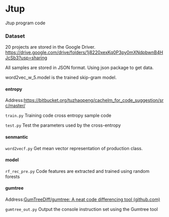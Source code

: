# Jtup
Jtup program code
### Dataset
20 projects are stored in the Google Driver.
https://drive.google.com/drive/folders/1j8220xexKq0P3py0mXNdpbwnB4HJcSb3?usp=sharing

All samples are stored in JSON format. Using json package to get data.

word2vec_w_5.model is the trained skip-gram model.

#### entropy

Address:https://bitbucket.org/tuzhaopeng/cachelm_for_code_suggestion/src/master/ 

`train.py`  Training code cross entropy sample code

`test.py`    Test the parameters used by the cross-entropy

#### senmantic

`word2vecf.py` Get mean vector representation of production class.

#### model

`rf_rec_pre.py`  Code features are extracted and trained using random forests

#### gumtree 

Address:[GumTreeDiff/gumtree: A neat code differencing tool (github.com)](https://github.com/GumTreeDiff/gumtree)

`gumtree_out.py` Output the console instruction set using the Gumtree tool

